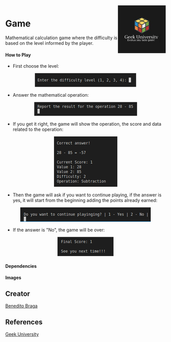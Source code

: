 <h1 align="left">Game<a href="https://www.geekuniversity.com.br/"><img align="right" style="margin-top: -40px;" src="images/logo01.jpeg" alt="Logo" width="150"></a></h1>


Mathematical calculation game where the difficulty is based on the level informed by the player.

#### How to Play 

- First choose the level:

<div align="center"><img alt="Image showing level selection" src="images/choose-level.png"></div>

 - Answer the mathematical operation:

<div align="center"><img alt="Image showing math question." src="images/question.png"></div>

 - If you get it right, the game will show the operation, the score and data related to the operation:

<div align="center"><img alt="Image showing game result." src="images/result.png"></div>

 - Then the game will ask if you want to continue playing, if the answer is yes, it will start from the beginning adding the points already earned:

<div align="center"><img alt="Image showing game result." src="images/question2.png"></div>

 - If the answer is "No", the game will be over:

<div align="center"><img aalt="Image showing game over." src="images/finally.png"></div>

#### Dependencies



#### Images



## Creator

[Benedito Braga](https://www.linkedin.com/in/beneditobarroso "Meet the Creator.")

## References

[Geek University](https://www.geekuniversity.com.br/ "Access the course content here.")